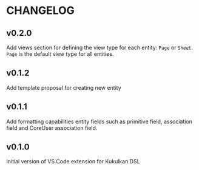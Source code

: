 # CHANGELOG

## v0.2.0
Add views section for defining the view type for each entity: `Page` or `Sheet`.  
`Page` is the default view type for all entities. 

## v0.1.2
Add template proposal for creating new entity

## v0.1.1
Add formatting capabilities entity fields such as primitive field, association field and CoreUser association field.

## v0.1.0
Initial version of VS Code extension for Kukulkan DSL